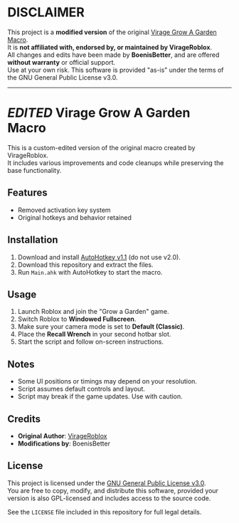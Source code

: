 # DISCLAIMER

This project is a **modified version** of the original [Virage Grow A Garden Macro](https://github.com/VirageRoblox/Virage-Grow-A-Garden-Macro).  
It is **not affiliated with, endorsed by, or maintained by VirageRoblox**.  
All changes and edits have been made by **BoenisBetter**, and are offered **without warranty** or official support.  
Use at your own risk. This software is provided "as-is" under the terms of the GNU General Public License v3.0.

---

# *EDITED* Virage Grow A Garden Macro 

This is a custom-edited version of the original macro created by VirageRoblox.  
It includes various improvements and code cleanups while preserving the base functionality.

## Features
- Removed activation key system
- Original hotkeys and behavior retained

## Installation

1. Download and install [AutoHotkey v1.1](https://www.autohotkey.com/) (do not use v2.0).
2. Download this repository and extract the files.
3. Run `Main.ahk` with AutoHotkey to start the macro.

## Usage

1. Launch Roblox and join the "Grow a Garden" game.
2. Switch Roblox to **Windowed Fullscreen**.
3. Make sure your camera mode is set to **Default (Classic)**.
4. Place the **Recall Wrench** in your second hotbar slot.
5. Start the script and follow on-screen instructions.

## Notes

- Some UI positions or timings may depend on your resolution.
- Script assumes default controls and layout.
- Script may break if the game updates. Use with caution.

## Credits

- **Original Author**: [VirageRoblox](https://github.com/VirageRoblox/Virage-Grow-A-Garden-Macro)
- **Modifications by**: BoenisBetter

## License

This project is licensed under the [GNU General Public License v3.0](https://www.gnu.org/licenses/gpl-3.0.en.html).  
You are free to copy, modify, and distribute this software, provided your version is also GPL-licensed and includes access to the source code.

See the `LICENSE` file included in this repository for full legal details.

